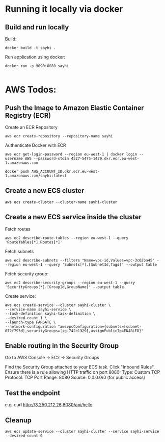 # Running it locally via docker

## Build and run locally
Build:
````
docker build -t sayhi .   
````

Run application using docker:
````
docker run -p 9090:8080 sayhi
   
````


# AWS Todos:

## Push the Image to Amazon Elastic Container Registry (ECR) 
Create an ECR Repository
````
aws ecr create-repository --repository-name sayhi   
````

Authenticate Docker with ECR
````
aws ecr get-login-password --region eu-west-1 | docker login --username AWS --password-stdin 4527-5475-1479.dkr.ecr.eu-west-1.amazonaws.com   
````

````
docker push AWS_ACCOUNT_ID.dkr.ecr.eu-west-1.amazonaws.com/sayhi:latest   
````

## Create a new ECS cluster 
````
aws ecs create-cluster --cluster-name sayhi-cluster   
````


## Create a new ECS service inside the cluster 

Fetch routes
````
aws ec2 describe-route-tables --region eu-west-1 --query 'RouteTables[*].Routes[*]'
````

Fetch subnets
````
aws ec2 describe-subnets --filters "Name=vpc-id,Values=vpc-3c62ba45" --region eu-west-1 --query 'Subnets[*].[SubnetId,Tags]' --output table
````

Fetch security group:
````
aws ec2 describe-security-groups --region eu-west-1 --query 'SecurityGroups[*].[GroupId,GroupName]' --output table
````

Create service:
````
aws ecs create-service --cluster sayhi-cluster \
--service-name sayhi-service \
--task-definition sayhi-task-definition \
--desired-count 1 \
--launch-type FARGATE \
--network-configuration "awsvpcConfiguration={subnets=[subnet-072f795d],securityGroups=[sg-742e1329],assignPublicIp=ENABLED}"
````



## Enable routing in the Security Group
Go to AWS Console → EC2 → Security Groups

Find the Security Group attached to your ECS task.
Click "Inbound Rules".
Ensure there is a rule allowing HTTP traffic on port 8080:
Type: Custom TCP
Protocol: TCP
Port Range: 8080
Source: 0.0.0.0/0 (for public access)


## Test the endpoint
e.g. curl http://3.250.212.26:8080/api/hello


## Cleanup
````
aws ecs update-service --cluster sayhi-cluster --service sayhi-service --desired-count 0
````